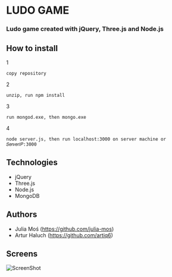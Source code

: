 # LUDO GAME 
### Ludo game created with jQuery, Three.js and Node.js  

## How to install  
1
```
copy repository
```
2
```
unzip, run npm install
```
3
```
run mongod.exe, then mongo.exe
```
4
```
node server.js, then run localhost:3000 on server machine or 𝑆𝑒𝑟𝑣𝑒𝑟𝐼𝑃:3000
```
## Technologies
- jQuery
- Three.js
- Node.js
- MongoDB

## Authors
- Julia Moś (https://github.com/julia-mos)
- Artur Haluch (https://github.com/artiq6)

## Screens
![ScreenShot](../master/screens/ludo.PNG)